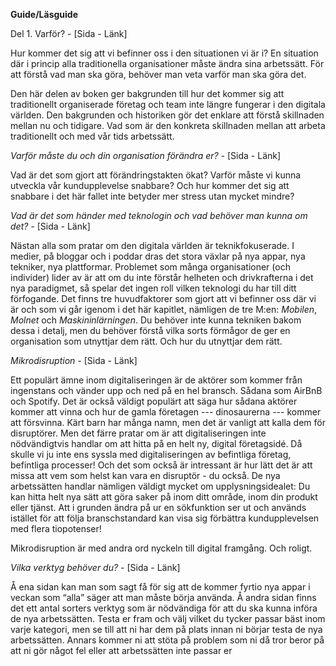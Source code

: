 **Guide/Läsguide**

Del 1. Varför? *-* \[Sida - Länk\]

Hur kommer det sig att vi befinner oss i den situationen vi är i? En situation där i princip alla traditionella organisationer måste ändra sina arbetssätt. För att förstå vad man ska göra, behöver man veta varför man ska göra det. 

Den här delen av boken ger bakgrunden till hur det kommer sig att traditionellt organiserade företag och team inte längre fungerar i den digitala världen. Den bakgrunden och historiken gör det enklare att förstå skillnaden mellan nu och tidigare. Vad som är den konkreta skillnaden mellan att arbeta traditionellt och med vår tids arbetssätt. 

*Varför måste du och din organisation förändra er? -* \[Sida - Länk\]

Vad är det som gjort att förändringstakten ökat? Varför måste vi kunna utveckla vår kundupplevelse snabbare? Och hur kommer det sig att snabbare i det här fallet inte betyder mer stress utan mycket mindre? 

*Vad är det som händer med teknologin och vad behöver man kunna om det? -* \[Sida - Länk\]

Nästan alla som pratar om den digitala världen är teknikfokuserade. I medier, på bloggar och i poddar dras det stora växlar på nya appar, nya tekniker, nya plattformar. Problemet som många organisationer (och individer) lider av är att om du inte förstår helheten  och drivkrafterna i det nya paradigmet, så spelar det ingen roll vilken teknologi du har till ditt förfogande. Det finns tre huvudfaktorer som gjort att vi befinner oss där vi är och som vi går igenom i det här kapitlet, nämligen de tre M:en: *Mobilen*, *Molnet* och *Maskininlärningen*. Du behöver inte kunna tekniken bakom dessa i detalj, men du behöver förstå vilka sorts förmågor de ger en organisation som utnyttjar dem rätt. Och hur du utnyttjar dem rätt. 

*Mikrodisruption -* \[Sida - Länk\]

Ett populärt ämne inom digitaliseringen är de aktörer som kommer från ingenstans och vänder upp och ned på en hel bransch. Sådana som AirBnB och Spotify. Det är också väldigt populärt att säga hur sådana aktörer kommer att vinna och hur de gamla företagen --- dinosaurerna --- kommer att försvinna. Kärt barn har många namn, men det är vanligt att kalla dem för disruptörer. Men det färre pratar om är att digitaliseringen inte nödvändigtvis handlar om att hitta på en helt ny, digital företagsidé. Då skulle vi ju inte ens syssla med digitaliseringen av befintliga företag, befintliga processer! Och det som också är intressant är hur lätt det är att missa att vem som helst kan vara en disruptör - du också. De nya arbetssätten handlar nämligen väldigt mycket om upplysningsidealet: Du kan hitta helt nya sätt att göra saker på inom ditt område, inom din produkt eller tjänst. Att i grunden ändra på ur en sökfunktion ser ut och används istället för att följa branschstandard kan visa sig förbättra kundupplevelsen med flera tiopotenser! 

Mikrodisruption är med andra ord nyckeln till digital framgång. Och roligt. 

*Vilka verktyg behöver du? -* \[Sida - Länk\]

Å ena sidan kan man som sagt få för sig att de kommer fyrtio nya appar i veckan som “alla” säger att man måste börja använda. Å andra sidan finns det ett antal sorters verktyg som är nödvändiga för att du ska kunna införa de nya arbetssätten. Testa er fram och välj vilket du tycker passar bäst inom varje kategori, men se till att ni har dem på plats innan ni börjar testa de nya arbetssätten. Annars kommer ni att stöta på problem som ni då tror beror på att ni gör något fel eller att arbetssätten inte passar er